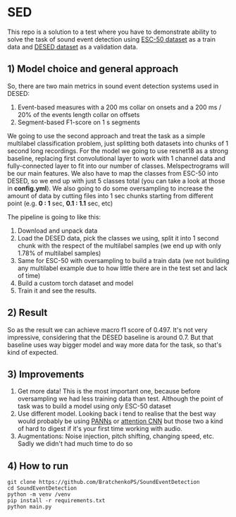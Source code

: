 # SED
This repo is a solution to a test where you have to demonstrate ability to solve the task of
sound event detection using [ESC-50 dataset](https://github.com/karolpiczak/ESC-50#download) as a train
data and [DESED dataset](https://github.com/turpaultn/DESED) as a validation data.
## 1) Model choice and general approach
So, there are two main metrics in sound event detection systems used in DESED:
1) Event-based measures with a 200 ms collar on onsets and a 200 ms / 20% of the events length collar 
on offsets
2) Segment-based F1-score on 1 s segments

We going to use the second approach and treat the task as a simple multilabel classification
problem, just splitting both datasets into chunks of 1 second long recordings. For the model we going
to use resnet18 as a strong baseline, replacing first convolutional layer to work with 1 channel
data and fully-connected layer to fit into our number of classes. Melspectrograms will be our main features.
 We also have to map the classes
from ESC-50 into DESED, so we end up with just 5 classes total (you can take a look at those in
**config.yml**). We also going to do some oversampling to increase the amount of data
by cutting files into 1 sec chunks starting from different point (e.g. **0 : 1** sec, **0.1 : 1.1**
 sec, etc)

The pipeline is going to like this:
1) Download and unpack data
2) Load the DESED data, pick the classes we using, split it into 1 second chunk with the respect
 of the multilabel samples (we end up with only 1.78% of multilabel samples)
3) Same for ESC-50 with oversampling to build a train data (we not building any multilabel example due to 
how little there are in the test set and lack of time)
4) Build a custom torch dataset and model
5) Train it and see the results.

## 2) Result
So as the result we can achieve macro f1 score of 0.497. It's not very impressive, considering
that the DESED baseline is around 0.7. But that baseline uses way bigger model and way more data for
the task, so that's kind of expected.

## 3) Improvements
1) Get more data! This is the most important one, because before oversampling we had less training
data than test. Although the point of task was to build a model using *only* ESC-50 dataset
2) Use different model. Looking back i tend to realise that the best way would probably be using 
[PANNs](https://github.com/qiuqiangkong/audioset_tagging_cnn) or 
[attention CNN](https://www.kaggle.com/hidehisaarai1213/introduction-to-sound-event-detection)
but those two a kind of hard to digest if it's your first time working with audio.
3) Augmentations: Noise injection, pitch shifting, changing speed, etc. Sadly we didn't had much time to do so

## 4) How to run
```git clone https://github.com/BratchenkoPS/SoundEventDetection``` <br />
```cd SoundEventDetection``` <br />
```python -m venv /venv``` <br />
```pip install -r requirements.txt``` <br />
```python main.py```